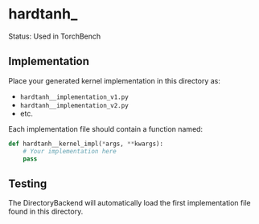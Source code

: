 # hardtanh_

Status: Used in TorchBench

## Implementation

Place your generated kernel implementation in this directory as:
- `hardtanh__implementation_v1.py`
- `hardtanh__implementation_v2.py`
- etc.

Each implementation file should contain a function named:
```python
def hardtanh__kernel_impl(*args, **kwargs):
    # Your implementation here
    pass
```

## Testing

The DirectoryBackend will automatically load the first implementation file found in this directory.
